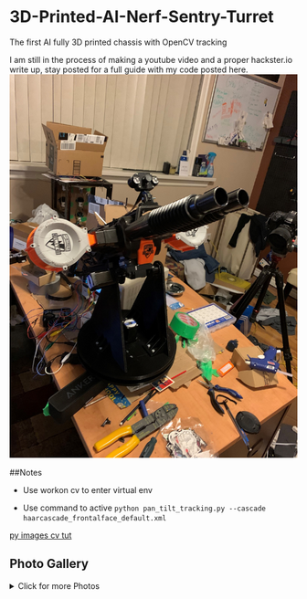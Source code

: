 # 3D-Printed-AI-Nerf-Sentry-Turret
The first AI fully 3D printed chassis with OpenCV tracking

I am still in the process of making a youtube video and a proper hackster.io write up, stay posted for a full guide with my code posted here.
![Main Image](Images/IMG_1535.jpg)

##Notes

- Use workon cv to enter virtual env

- Use command to active 
```python pan_tilt_tracking.py --cascade haarcascade_frontalface_default.xml```

[py images cv tut](https://www.pyimagesearch.com/2019/04/01/pan-tilt-face-tracking-with-a-raspberry-pi-and-opencv/)

## Photo Gallery
<details>
  <summary>Click for more Photos</summary>
  
![Image 2](Images/IMG_1788.jpg)
![Image 3](Images/IMG_1793.jpg)

</details>
